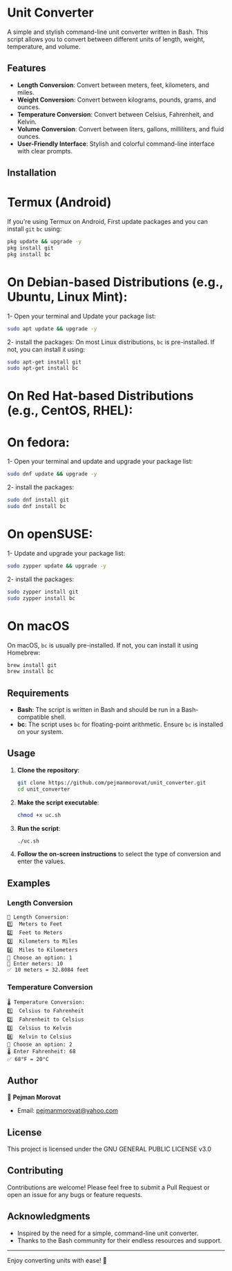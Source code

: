 # Unit Converter

A simple and stylish command-line unit converter written in Bash. This script allows you to convert between different units of length, weight, temperature, and volume.

## Features

- **Length Conversion**: Convert between meters, feet, kilometers, and miles.
- **Weight Conversion**: Convert between kilograms, pounds, grams, and ounces.
- **Temperature Conversion**: Convert between Celsius, Fahrenheit, and Kelvin.
- **Volume Conversion**: Convert between liters, gallons, milliliters, and fluid ounces.
- **User-Friendly Interface**: Stylish and colorful command-line interface with clear prompts.

## Installation

# Termux (Android)
If you're using Termux on Android, First update packages and you can install `git` `bc` using:
```bash
pkg update && upgrade -y
pkg install git
pkg install bc
```

# On Debian-based Distributions (e.g., Ubuntu, Linux Mint):
1- Open your terminal and Update your package list:
```bash
sudo apt update && upgrade -y
```
2- install the packages:
On most Linux distributions, `bc` is pre-installed. If not, you can install it using:
```bash
sudo apt-get install git
sudo apt-get install bc
```

# On Red Hat-based Distributions (e.g., CentOS, RHEL):
# On fedora:
1- Open your terminal and update and upgrade your package list:
```bash
sudo dnf update && upgrade -y
```
2- install the packages:
```bash
sudo dnf install git
sudo dnf install bc
```
# On openSUSE:
1- Update and upgrade your package list:
```bash
sudo zypper update && upgrade -y
```
2- install the packages:
```bash
sudo zypper install git
sudo zypper install bc
```

# On macOS
On macOS, `bc` is usually pre-installed. If not, you can install it using Homebrew:
```bash
brew install git
brew install bc
```

## Requirements
- **Bash**: The script is written in Bash and should be run in a Bash-compatible shell.
- **bc**: The script uses `bc` for floating-point arithmetic. Ensure `bc` is installed on your system.

## Usage
1. **Clone the repository**:
   ```bash
   git clone https://github.com/pejmanmorovat/unit_converter.git
   cd unit_converter
   ```

2. **Make the script executable**:
   ```bash
   chmod +x uc.sh
   ```

3. **Run the script**:
   ```bash
   ./uc.sh
   ```

4. **Follow the on-screen instructions** to select the type of conversion and enter the values.

## Examples
### Length Conversion
```
📏 Length Conversion:
1️⃣  Meters to Feet
2️⃣  Feet to Meters
3️⃣  Kilometers to Miles
4️⃣  Miles to Kilometers
🔹 Choose an option: 1
📏 Enter meters: 10
✅ 10 meters = 32.8084 feet
```

### Temperature Conversion
```
🌡️ Temperature Conversion:
1️⃣  Celsius to Fahrenheit
2️⃣  Fahrenheit to Celsius
3️⃣  Celsius to Kelvin
4️⃣  Kelvin to Celsius
🔹 Choose an option: 2
🌡️ Enter Fahrenheit: 68
✅ 68°F = 20°C
```
## Author
👤 **Pejman Morovat**
- Email: pejmanmorovat@yahoo.com

## License
This project is licensed under the GNU GENERAL PUBLIC LICENSE v3.0

## Contributing
Contributions are welcome! Please feel free to submit a Pull Request or open an issue for any bugs or feature requests.

## Acknowledgments
- Inspired by the need for a simple, command-line unit converter.
- Thanks to the Bash community for their endless resources and support.
---
Enjoy converting units with ease! 🎉

